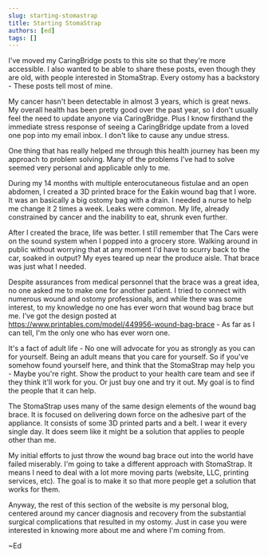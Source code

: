 ```yaml
---
slug: starting-stomastrap
title: Starting StomaStrap
authors: [ed]
tags: []
---
```


I've moved my CaringBridge posts to this site so that they're more accessible. I also wanted to be able to share these posts, even though they are 
old, with people interested in StomaStrap. Every ostomy has a backstory - These posts tell most of mine. 

<!-- truncate --> 

My cancer hasn't been detectable in almost 3 years, which is great news. My overall health has been pretty good over the past year, so 
I don't usually feel the need to update anyone via CaringBridge. Plus I know firsthand the immediate stress response of seeing a CaringBridge
update from a loved one pop into my email inbox. I don't like to cause any undue stress.

One thing that has really helped me through this health journey has been my approach to problem solving. Many of the problems I've had to solve seemed
very personal and applicable only to me. 

During my 14 months with multiple enterocutaneous fistulae and an open abdomen, I created a 3D printed brace for the Eakin wound bag that I wore. It was an basically a big ostomy bag with a drain. I needed a nurse to help me change it 2 times a week. Leaks were common. My life, already constrained by cancer and the inability to eat, shrunk even further.

After I created the brace, life was better. I still remember that The Cars were on the sound system when I popped into a grocery store. Walking around in public without worrying that at any moment I'd have to scurry back to the car, soaked in output? My eyes teared up near the produce aisle. That brace was just what I needed. 

Despite assurances from medical personnel that the brace was a great idea, no one asked me to make one for another patient. I tried to connect with numerous wound and ostomy professionals, and while there was some interest, to my knowledge no one has ever worn that wound bag brace but me. I've got the design posted at https://www.printables.com/model/449956-wound-bag-brace - As far as I can tell, I'm the only one who has ever worn one.

It's a fact of adult life - No one will advocate for you as strongly as you can for yourself. Being an adult means that you care for yourself. So if you've somehow found yourself here, and think that the StomaStrap may help you - Maybe you're right. Show the product to your health care team and see if they think it'll work for you. Or just buy one and try it out. My goal is to find the people that it can help.

The StomaStrap uses many of the same design elements of the wound bag brace. It is focused on delivering down force on the adhesive part of the appliance. It consists of some 3D printed parts and a belt. I wear it every single day. It does seem like it might be a solution that applies to people other than me. 

My initial efforts to just throw the wound bag brace out into the world have failed miserably. I'm going to take a different approach with StomaStrap. It means I need to deal with a lot more moving parts (website, LLC, printing services, etc). The goal is to make it so that more people get a solution that works for them. 

Anyway, the rest of this section of the website is my personal blog, centered around my cancer diagnosis and recovery from the substantial surgical complications that resulted in my ostomy. Just in case you were interested in knowing more about me and where I'm coming from. 

~Ed


